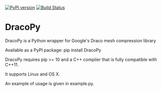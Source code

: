 [![PyPI version](https://badge.fury.io/py/DracoPy.svg)](https://badge.fury.io/py/DracoPy)
[![Build Status](https://travis-ci.org/seung-lab/DracoPy.svg?branch=master)](https://travis-ci.org/seung-lab/DracoPy)

# DracoPy

DracoPy is a Python wrapper for Google's Draco mesh compression library

Available as a PyPI package: pip install DracoPy 

DracoPy requires pip >= 10 and a C++ compiler that is fully compatible with C++11.

It supports Linux and OS X.

An example of usage is given in example.py.
